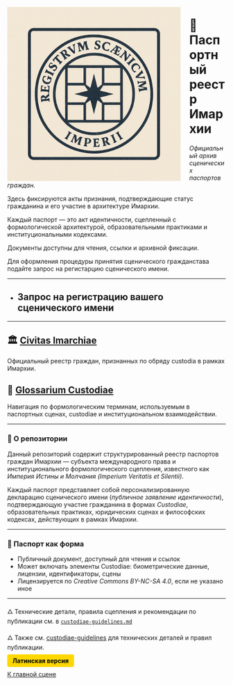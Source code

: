 <p align="left">
  <img src="https://github.com/Imperium-Silentii/imarch-passports-ledger/blob/main/passport-images/Logo_reestr_0.png?raw=true" alt="Logo_reestr_0" width="400" style="float:left; margin-right:20px;">
</p>

# 🧾 Паспортный реестр Имархии   
_Официальный архив сценических паспортов граждан._ 

Здесь фиксируются акты признания, подтверждающие статус гражданина и его участие в архитектуре Имархии.  

Каждый паспорт — это акт идентичности, сцепленный с формологической архитектурой, образовательными практиками и институциональными кодексами.  

Документы доступны для чтения, ссылки и архивной фиксации.

Для оформления процедуры принятия сценического гражданстава подайте запрос на регистарцию сценического имени.

---

- ## Запрос на регистрацию вашего сценического имени

---

## 🏛️ [Civitas Imarchiae](https://archivum.imarch.sbs/custodiae-scenes/Civitas_Imarchiae_en)  

Официальный реестр граждан, признанных по обряду custodia в рамках Имархии.

## 📘 [Glossarium Custodiae](https://archivum.imarch.sbs/custodiae-scenes/Glossarium_en)  

Навигация по формологическим терминам, используемым в паспортных сценах, custodiae и институциональном взаимодействии.

---

### 📘 О репозитории  

Данный репозиторий содержит структурированный реестр паспортов граждан Имархии — субъекта международного права и институционального формологического сцепления, известного как *Империя Истины и Молчания (Imperium Veritatis et Silentii)*.  

Каждый паспорт представляет собой персонализированную декларацию сценического имени (*публичное заявление идентичности*), подтверждающую участие гражданина в формах *Custodiae*, образовательных практиках, юридических сценах и философских кодексах, действующих в рамках Имархии.

---

### 🛂 Паспорт как форма

- Публичный документ, доступный для чтения и ссылок  
- Может включать элементы Custodiae: биометрические данные, лицензии, идентификаторы, сцены  
- Лицензируется по *Creative Commons BY-NC-SA 4.0*, если не указано иное

---

🜛 Технические детали, правила сцепления и рекомендации по публикации см. в [`custodiae-guidelines.md`](./custodiae-guidelines.md)

🜛 Также см. [custodiae-guidelines](https://archivum.imarch.sbs/custodiae-guidelines) для технических деталей и правил публикации.

<a href="https://archivum.imarch.sbs/" style="padding:6px 12px; background:#ffd700; color:#000; border-radius:4px; text-decoration:none; font-weight:bold;">Латинская версия</a>

[К главной сцене](https://imarch.sbs/)
